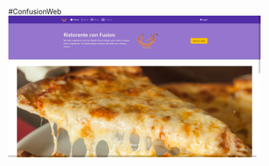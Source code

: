 #ConfusionWeb
![Screenshot](https://github.com/MeowMeowKit/ConfusionWeb/blob/master/Screenshot%20(18).png)
